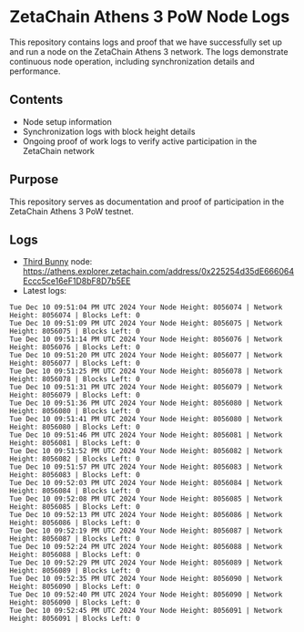 # ZetaChain Athens 3 PoW Node Logs
This repository contains logs and proof that we have successfully set up and run a node on the ZetaChain Athens 3 network. The logs demonstrate continuous node operation, including synchronization details and performance.

## Contents
- Node setup information
- Synchronization logs with block height details
- Ongoing proof of work logs to verify active participation in the ZetaChain network

## Purpose
This repository serves as documentation and proof of participation in the ZetaChain Athens 3 PoW testnet.

## Logs

- [Third Bunny](https://thirdbunny.xyz/) node: https://athens.explorer.zetachain.com/address/0x225254d35dE666064Eccc5ce16eF1D8bF8D7b5EE
- Latest logs:
```
Tue Dec 10 09:51:04 PM UTC 2024 Your Node Height: 8056074 | Network Height: 8056074 | Blocks Left: 0
Tue Dec 10 09:51:09 PM UTC 2024 Your Node Height: 8056075 | Network Height: 8056075 | Blocks Left: 0
Tue Dec 10 09:51:14 PM UTC 2024 Your Node Height: 8056076 | Network Height: 8056076 | Blocks Left: 0
Tue Dec 10 09:51:20 PM UTC 2024 Your Node Height: 8056077 | Network Height: 8056077 | Blocks Left: 0
Tue Dec 10 09:51:25 PM UTC 2024 Your Node Height: 8056078 | Network Height: 8056078 | Blocks Left: 0
Tue Dec 10 09:51:31 PM UTC 2024 Your Node Height: 8056079 | Network Height: 8056079 | Blocks Left: 0
Tue Dec 10 09:51:36 PM UTC 2024 Your Node Height: 8056080 | Network Height: 8056080 | Blocks Left: 0
Tue Dec 10 09:51:41 PM UTC 2024 Your Node Height: 8056080 | Network Height: 8056080 | Blocks Left: 0
Tue Dec 10 09:51:46 PM UTC 2024 Your Node Height: 8056081 | Network Height: 8056081 | Blocks Left: 0
Tue Dec 10 09:51:52 PM UTC 2024 Your Node Height: 8056082 | Network Height: 8056082 | Blocks Left: 0
Tue Dec 10 09:51:57 PM UTC 2024 Your Node Height: 8056083 | Network Height: 8056083 | Blocks Left: 0
Tue Dec 10 09:52:03 PM UTC 2024 Your Node Height: 8056084 | Network Height: 8056084 | Blocks Left: 0
Tue Dec 10 09:52:08 PM UTC 2024 Your Node Height: 8056085 | Network Height: 8056085 | Blocks Left: 0
Tue Dec 10 09:52:13 PM UTC 2024 Your Node Height: 8056086 | Network Height: 8056086 | Blocks Left: 0
Tue Dec 10 09:52:19 PM UTC 2024 Your Node Height: 8056087 | Network Height: 8056087 | Blocks Left: 0
Tue Dec 10 09:52:24 PM UTC 2024 Your Node Height: 8056088 | Network Height: 8056088 | Blocks Left: 0
Tue Dec 10 09:52:29 PM UTC 2024 Your Node Height: 8056089 | Network Height: 8056089 | Blocks Left: 0
Tue Dec 10 09:52:35 PM UTC 2024 Your Node Height: 8056090 | Network Height: 8056090 | Blocks Left: 0
Tue Dec 10 09:52:40 PM UTC 2024 Your Node Height: 8056090 | Network Height: 8056090 | Blocks Left: 0
Tue Dec 10 09:52:45 PM UTC 2024 Your Node Height: 8056091 | Network Height: 8056091 | Blocks Left: 0
```
